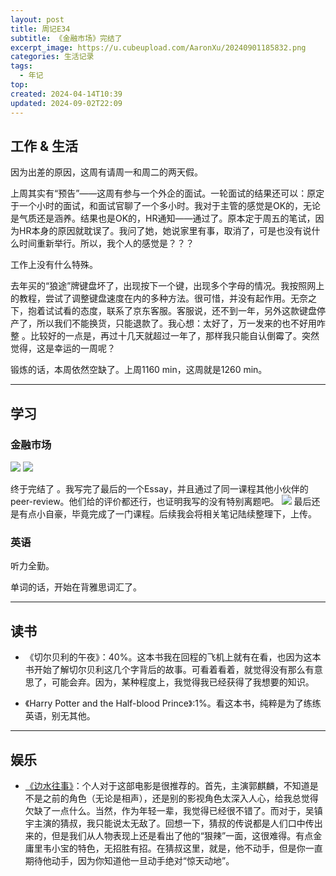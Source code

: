 ```yaml
---
layout: post
title: 周记E34
subtitle: 《金融市场》完结了
excerpt_image: https://u.cubeupload.com/AaronXu/20240901185832.png
categories: 生活记录
tags:
  - 年记
top: 
created: 2024-04-14T10:39
updated: 2024-09-02T22:09
---
```

## 工作 & 生活

因为出差的原因，这周有请周一和周二的两天假。

上周其实有“预告”——这周有参与一个外企的面试。一轮面试的结果还可以：原定于一个小时的面试，和面试官聊了一个多小时。我对于主管的感觉是OK的，无论是气质还是涵养。结果也是OK的，HR通知——通过了。原本定于周五的笔试，因为HR本身的原因就耽误了。我问了她，她说家里有事，取消了，可是也没有说什么时间重新举行。所以，我个人的感觉是？？？

工作上没有什么特殊。

去年买的“狼途”牌键盘坏了，出现按下一个键，出现多个字母的情况。我按照网上的教程，尝试了调整键盘速度在内的多种方法。很可惜，并没有起作用。无奈之下，抱着试试看的态度，联系了京东客服。客服说，还不到一年，另外这款键盘停产了，所以我们不能换货，只能退款了。我心想：太好了，万一发来的也不好用咋整 。比较好的一点是，再过十几天就超过一年了，那样我只能自认倒霉了。突然觉得，这是幸运的一周呢？

锻炼的话，本周依然空缺了。上周1160 min，这周就是1260 min。

---

## 学习

### 金融市场

![](https://u.cubeupload.com/AaronXu/20240901185921.png)
![](https://u.cubeupload.com/AaronXu/20240901185832.png)

终于完结了 。我写完了最后的一个Essay，并且通过了同一课程其他小伙伴的peer-review。他们给的评价都还行，也证明我写的没有特别离题吧。
![](https://u.cubeupload.com/AaronXu/20240901224457.png)
最后还是有点小自豪，毕竟完成了一门课程。后续我会将相关笔记陆续整理下，上传。

### 英语

听力全勤。

单词的话，开始在背雅思词汇了。

---

## 读书

- 《切尔贝利的午夜》：40%。这本书我在回程的飞机上就有在看，也因为这本书开始了解切尔贝利这几个字背后的故事。可看着看着，就觉得没有那么有意思了，可能会弃。因为，某种程度上，我觉得我已经获得了我想要的知识。

- 《Harry Potter and the Half-blood Prince》:1%。看这本书，纯粹是为了练练英语，别无其他。

---
## 娱乐

- [《边水往事》](https://movie.douban.com/subject/36097760/)：个人对于这部电影是很推荐的。首先，主演郭麒麟，不知道是不是之前的角色（无论是相声），还是别的影视角色太深入人心，给我总觉得欠缺了一点什么。当然，作为年轻一辈，我觉得已经很不错了。而对于，吴镇宇主演的猜叔，我只能说太无敌了。回想一下，猜叔的传说都是人们口中传出来的，但是我们从人物表现上还是看出了他的“狠辣”一面，这很难得。有点金庸里韦小宝的特色，无招胜有招。在猜叔这里，就是，他不动手，但是你一直期待他动手，因为你知道他一旦动手绝对“惊天动地”。